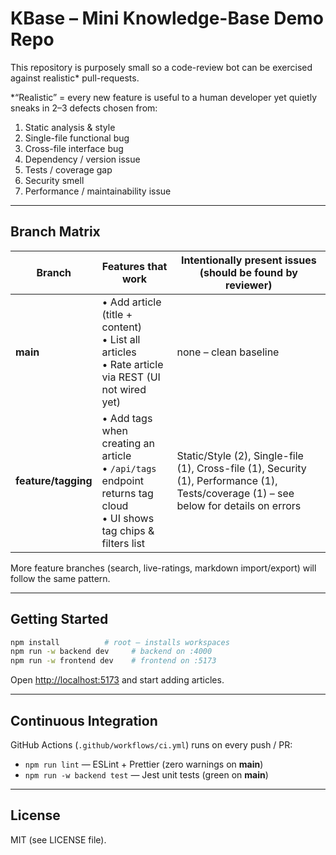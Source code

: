 # KBase – Mini Knowledge-Base Demo Repo

This repository is purposely small so a code-review bot can be exercised
against realistic* pull-requests.

*“Realistic” = every new feature is useful to a human developer yet
quietly sneaks in 2–3 defects chosen from:

1. Static analysis & style  
2. Single-file functional bug  
3. Cross-file interface bug  
4. Dependency / version issue  
5. Tests / coverage gap  
6. Security smell  
7. Performance / maintainability issue  

---

## Branch Matrix

| Branch              | Features that work                                                                                                         | Intentionally present issues (should be found by reviewer)                                                                                        |
| ------------------- | -------------------------------------------------------------------------------------------------------------------------- | ------------------------------------------------------------------------------------------------------------------------------------------------- |
| **main**            | • Add article (title + content) <br> • List all articles <br> • Rate article via REST (UI not wired yet)                   | none – clean baseline                                                                                                                             |
| **feature/tagging** | • Add tags when creating an article <br> • `/api/tags` endpoint returns tag cloud <br> • UI shows tag chips & filters list | Static/Style (2), Single-file (1), Cross-file (1), Security (1), Performance (1), Tests/coverage (1) – see below for details on errors |

More feature branches (search, live-ratings, markdown import/export) will
follow the same pattern.

---

## Getting Started

```bash
npm install          # root – installs workspaces
npm run -w backend dev     # backend on :4000
npm run -w frontend dev    # frontend on :5173
```

Open <http://localhost:5173> and start adding articles.

---

## Continuous Integration

GitHub Actions (`.github/workflows/ci.yml`) runs on every push / PR:

* `npm run lint` — ESLint + Prettier (zero warnings on **main**)
* `npm run -w backend test` — Jest unit tests (green on **main**)

---

## License

MIT (see LICENSE file).